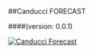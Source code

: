 ##Canducci FORECAST

####(version: 0.0.1)

[![Canducci Forecast](http://i666.photobucket.com/albums/vv25/netdragoon/1447477148_Weather_zpsczx6fzr6.png)](https://www.nuget.org/packages/Canducci.Excel/)